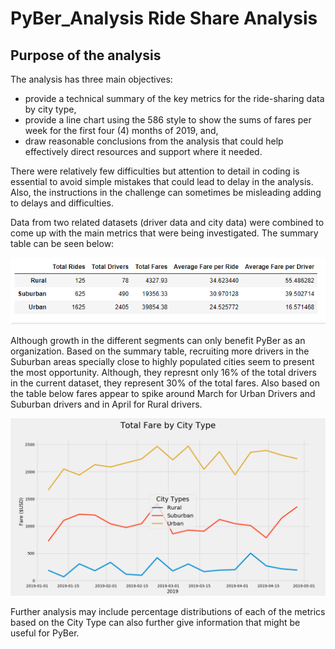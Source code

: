 # PyBer_Analysis Ride Share Analysis

## Purpose of the analysis

The analysis has three main objectives:
- provide a technical summary of the key metrics for the ride-sharing data by city type,
- provide a line chart using the 586 style to show the sums of fares per week for the first four (4) months of 2019, and,
- draw reasonable conclusions from the analysis that could help effectively direct resources and support where it needed.

There were relatively few difficulties but attention to detail in coding is essential to avoid simple mistakes that could lead to delay in the analysis. Also, the instructions in the challenge can sometimes be misleading adding to delays and difficulties.

Data from two related datasets (driver data and city data) were combined to come up with the main metrics that were being investigated. The summary table can be seen below:

![alt text](https://raw.githubusercontent.com/asongulol/PyBer_Analysis/master/analysis/Summary%20Data%20for%20PyBer%20Analysis.PNG)

Although growth in the different segments can only benefit PyBer as an organization. Based on the summary table, recruiting more drivers in the Suburban areas specially close to highly populated cities seem to present the most opportunity. Although, they represnt only 16% of the total drivers in the current dataset, they represent 30% of the total fares. Also based on the table below fares appear to spike around March for Urban Drivers and Suburban drivers and in April for Rural drivers.

![alt text](https://raw.githubusercontent.com/asongulol/PyBer_Analysis/master/analysis/Fig7.png)

Further analysis may include percentage distributions of each of the metrics based on the City Type can also further give information that might be useful for PyBer.
